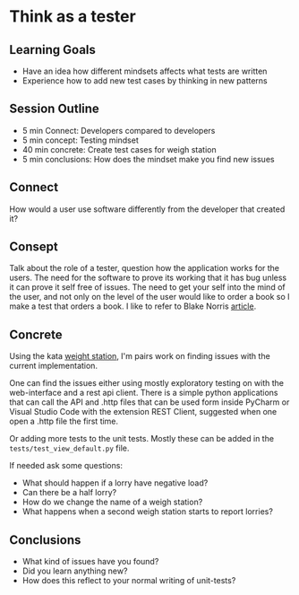 Think as a tester
=================

Learning Goals
--------------

* Have an idea how different mindsets affects what 
  tests are written
* Experience how to add new test cases by thinking in new patterns

Session Outline
---------------

* 5 min Connect: Developers compared to developers
* 5 min concept: Testing mindset
* 40 min concrete: Create test cases for weigh station
* 5 min conclusions: How does the mindset make you find new issues

Connect
-------

How would a user use software differently from the developer that
created it? 


Consept
-------

Talk about the role of a tester, question how the application
works for the users. The need for the software to prove its
working that it has bug unless it can prove it self free
of issues. The need to get your self into the mind of the user,
and not only on the level of the user would like to order a book
so I make a test that orders a book. I like to refer to Blake
Norris [article](https://medium.com/@blakenorrish/how-to-think-like-a-tester-7a174ff6aeaf).

Concrete
--------

Using the kata [weight station](https://github.com/balp/weigh_station),
I'm pairs work on finding issues with the current implementation.

One can find the issues either using mostly exploratory testing on
with the web-interface and a rest api client. There is a simple python
applications that can call the API and .http files that can be used form
inside PyCharm or Visual Studio Code with the extension REST Client,
suggested when one open a .http file the first time.

Or adding more tests to the unit tests. Mostly these can be added in the
`tests/test_view_default.py` file.

If needed ask some questions:

* What should happen if a lorry have negative load?
* Can there be a half lorry?
* How do we change the name of a weigh station?
* What happens when a second weigh station starts to report lorries?


Conclusions
-----------

* What kind of issues have you found?
* Did you learn anything new?
* How does this reflect to your normal writing of unit-tests?
